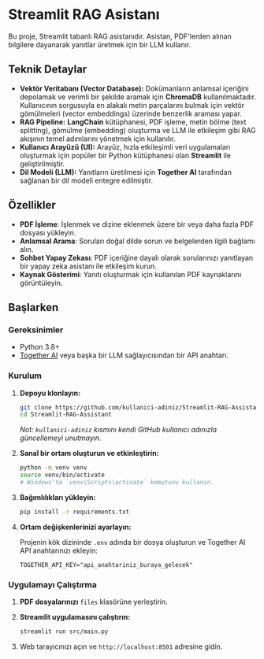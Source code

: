 # Streamlit RAG Asistanı

Bu proje, Streamlit tabanlı RAG asistanıdır. Asistan, PDF'lerden alınan bilgilere dayanarak yanıtlar üretmek için bir LLM kullanır.

## Teknik Detaylar

-   **Vektör Veritabanı (Vector Database):** Dokümanların anlamsal içeriğini depolamak ve verimli bir şekilde aramak için **ChromaDB** kullanılmaktadır. Kullanıcının sorgusuyla en alakalı metin parçalarını bulmak için vektör gömülmeleri (vector embeddings) üzerinde benzerlik araması yapar.
-   **RAG Pipeline:** **LangChain** kütüphanesi, PDF işleme, metin bölme (text splitting), gömülme (embedding) oluşturma ve LLM ile etkileşim gibi RAG akışının temel adımlarını yönetmek için kullanılır.
-   **Kullanıcı Arayüzü (UI):** Arayüz, hızla etkileşimli veri uygulamaları oluşturmak için popüler bir Python kütüphanesi olan **Streamlit** ile geliştirilmiştir.
-   **Dil Modeli (LLM):** Yanıtların üretilmesi için **Together AI** tarafından sağlanan bir dil modeli entegre edilmiştir.

## Özellikler

-   **PDF İşleme**: İşlenmek ve dizine eklenmek üzere bir veya daha fazla PDF dosyası yükleyin.
-   **Anlamsal Arama**: Soruları doğal dilde sorun ve belgelerden ilgili bağlamı alın.
-   **Sohbet Yapay Zekası**: PDF içeriğine dayalı olarak sorularınızı yanıtlayan bir yapay zeka asistanı ile etkileşim kurun.
-   **Kaynak Gösterimi**: Yanıtı oluşturmak için kullanılan PDF kaynaklarını görüntüleyin.

## Başlarken

### Gereksinimler

-   Python 3.8+
-   [Together AI](https://www.together.ai/) veya başka bir LLM sağlayıcısından bir API anahtarı.

### Kurulum

1.  **Depoyu klonlayın:**
    ```bash
    git clone https://github.com/kullanici-adiniz/Streamlit-RAG-Assistant.git
    cd Streamlit-RAG-Assistant
    ```
    *Not: `kullanici-adiniz` kısmını kendi GitHub kullanıcı adınızla güncellemeyi unutmayın.*

2.  **Sanal bir ortam oluşturun ve etkinleştirin:**
    ```bash
    python -m venv venv
    source venv/bin/activate
    # Windows'ta `venv\Scripts\activate` komutunu kullanın.
    ```

3.  **Bağımlılıkları yükleyin:**
    ```bash
    pip install -r requirements.txt
    ```

4.  **Ortam değişkenlerinizi ayarlayın:**

    Projenin kök dizininde `.env` adında bir dosya oluşturun ve Together AI API anahtarınızı ekleyin:
    ```
    TOGETHER_API_KEY="api_anahtariniz_buraya_gelecek"
    ```

### Uygulamayı Çalıştırma

1.  **PDF dosyalarınızı** `files` klasörüne yerleştirin.

2.  **Streamlit uygulamasını çalıştırın:**
    ```bash
    streamlit run src/main.py
    ```

3.  Web tarayıcınızı açın ve `http://localhost:8501` adresine gidin.


``` 
